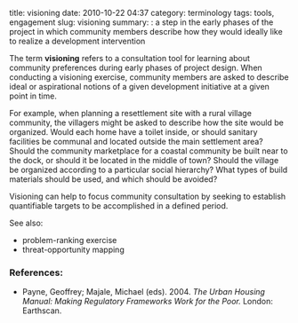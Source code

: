 title: visioning
date: 2010-10-22 04:37
category: terminology
tags: tools, engagement
slug: visioning
summary: : a step in the early phases of the project in which community members describe how they would ideally like to realize a development intervention

The term **visioning** refers to a consultation tool for learning about community preferences during early phases of project design.  When conducting a visioning exercise, community members are asked to describe ideal or aspirational notions of a given development initiative at a given point in time.  

For example, when planning a resettlement site with a rural village community, the villagers might be asked to describe how the site would be organized. Would each home have a toilet inside, or should sanitary facilities be communal and located outside the main settlement area?  Should the community marketplace for a coastal community be built near to the dock, or should it be located in the middle of town?  Should the village be organized according to a particular social hierarchy?  What types of build materials should be used, and which should be avoided?

Visioning can help to focus community consultation by seeking to establish quantifiable targets to be accomplished in a defined period.

See also:
* problem-ranking exercise
* threat-opportunity mapping

### References:

* Payne, Geoffrey; Majale, Michael (eds). 2004. *The Urban Housing Manual: Making Regulatory Frameworks Work for the Poor.* London: Earthscan.
